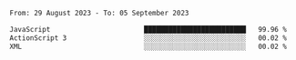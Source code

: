 <!--START_SECTION:waka-->

```txt
From: 29 August 2023 - To: 05 September 2023

JavaScript                       █████████████████████████   99.96 %
ActionScript 3                   ░░░░░░░░░░░░░░░░░░░░░░░░░   00.02 %
XML                              ░░░░░░░░░░░░░░░░░░░░░░░░░   00.02 %
```

<!--END_SECTION:waka-->
